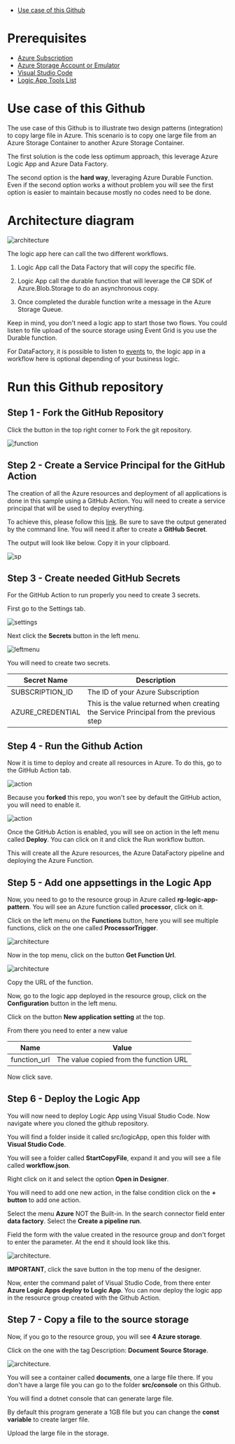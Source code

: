 - [Use case of this Github](use-case-of-this-github )

# Prerequisites

- [Azure Subscription](https://azure.microsoft.com/free)
- [Azure Storage Account or Emulator](https://docs.microsoft.com/azure/logic-apps/create-stateful-stateless-workflows-visual-studio-code#storage-requirements)
- [Visual Studio Code](https://code.visualstudio.com/)
- [Logic App Tools List](https://docs.microsoft.com/azure/logic-apps/create-stateful-stateless-workflows-visual-studio-code#tools)

# Use case of this Github 

The use case of this Github is to illustrate two design patterns (integration) to copy large file in Azure.  This scenario is to copy one large file from an Azure Storage Container to another Azure Storage Container.

The first solution is the code less optimum approach, this leverage Azure Logic App and Azure Data Factory.

The second option is the **hard way**, leveraging Azure Durable Function.  Even if the second option works a without problem you will see the first option is easier to maintain because mostly no codes need to be done.

# Architecture diagram

![architecture](https://raw.githubusercontent.com/hugogirard/logicAppPattern/main/pictures/architecture.png)

The logic app here can call the two different workflows.

1) Logic App call the Data Factory that will copy the specific file.

2) Logic App call the durable function that will leverage the C# SDK of Azure.Blob.Storage to do an asynchronous copy.

3) Once completed the durable function write a message in the Azure Storage Queue.

Keep in mind, you don't need a logic app to start those two flows.  You could listen to file upload of the source storage using Event Grid is you use the Durable function.

For DataFactory, it is possible to listen to [events](https://docs.microsoft.com/en-us/azure/data-factory/how-to-create-event-trigger?tabs=data-factory) to, the logic app in a workflow here is optional depending of your business logic.

# Run this Github repository

## Step 1 - Fork the GitHub Repository

Click the button in the top right corner to Fork the git repository.

![function](https://raw.githubusercontent.com/hugogirard/durableFunctionFormRecognizer/main/images/fork.png)

## Step 2 - Create a Service Principal for the GitHub Action

The creation of all the Azure resources and deployment of all applications is done in this sample using a GitHub Action.  You will need to create a service principal that will be used to deploy everything.

To achieve this, please follow this [link](https://github.com/marketplace/actions/azure-login).  Be sure to save the output generated by the command line.  You will need it after to create a **GitHub Secret**.

The output will look like below.  Copy it in your clipboard.

![sp](https://raw.githubusercontent.com/hugogirard/durableFunctionFormRecognizer/main/images/spoutput.png)

## Step 3 - Create needed GitHub Secrets

For the GitHub Action to run properly you need to create 3 secrets.

First go to the Settings tab.

![settings](https://raw.githubusercontent.com/hugogirard/durableFunctionFormRecognizer/main/images/settings.png)

Next click the **Secrets** button in the left menu.

![leftmenu](https://raw.githubusercontent.com/hugogirard/durableFunctionFormRecognizer/main/images/leftmenu.png)

You will need to create two secrets.

| Secret Name | Description 
|-------------|------------
| SUBSCRIPTION_ID | The ID of your Azure Subscription
| AZURE_CREDENTIAL | This is the value returned when creating the Service Principal from the previous step

## Step 4 - Run the Github Action

Now it is time to deploy and create all resources in Azure.  To do this, go to the GitHub Action tab.

![action](https://raw.githubusercontent.com/hugogirard/durableFunctionFormRecognizer/main/images/actionmenu.png)

Because you **forked** this repo, you won't see by default the GitHub action, you will need to enable it.

![action](https://raw.githubusercontent.com/hugogirard/durableFunctionFormRecognizer/main/images/enablegh.png)

Once the GitHub Action is enabled, you will see on action in the left menu called **Deploy**.  You can click on it and click the Run workflow button.

This will create all the Azure resources, the Azure DataFactory pipeline and deploying the Azure Function.

## Step 5 - Add one appsettings in the Logic App

Now, you need to go to the resource group in Azure called **rg-logic-app-pattern**.  You will see an Azure function called **processor**, click on it.

Click on the left menu on the **Functions** button, here you will see multiple functions, click on the one called **ProcessorTrigger**.

![architecture](https://raw.githubusercontent.com/hugogirard/logicAppPattern/main/pictures/startcopyfunction.png)

Now in the top menu, click on the button **Get Function Url**.

![architecture](https://raw.githubusercontent.com/hugogirard/logicAppPattern/main/pictures/functionUrl.png)

Copy the URL of the function.

Now, go to the logic app deployed in the resource group, click on the **Configuration** button in the left menu.

Click on the button **New application setting** at the top.

From there you need to enter a new value

| Name | Value
|------|-------
| function_url | The value copied from the function URL

Now click save.

## Step 6 - Deploy the Logic App

You will now need to deploy Logic App using Visual Studio Code.  Now navigate where you cloned the github repository.

You will find a folder inside it called src/logicApp, open this folder with **Visual Studio Code**.

You will see a folder called **StartCopyFile**, expand it and you will see a file called **workflow.json**.

Right click on it and select the option **Open in Designer**.

You will need to add one new action, in the false condition click on the **+ button** to add one action.

Select the menu **Azure** NOT the Built-in.  In the search connector field enter **data factory**.  Select the **Create a pipeline run**.

Field the form with the value created in the resource group and don't forget to enter the parameter.  At the end it should look like this.

![architecture](https://raw.githubusercontent.com/hugogirard/logicAppPattern/main/pictures/createpipelinerun.png).

**IMPORTANT**, click the save button in the top menu of the designer.

Now, enter the command palet of Visual Studio Code, from there enter **Azure Logic Apps deploy to Logic App**.  You can now deploy the logic app in the resource group created with the Github Action.

## Step 7 - Copy a file to the source storage

Now, if you go to the resource group, you will see **4 Azure storage**.

Click on the one with the tag Description: **Document Source Storage**.

![architecture](https://raw.githubusercontent.com/hugogirard/logicAppPattern/main/pictures/str.png).

You will see a container called **documents**, one a large file there.  If you don't have a large file you can go to the folder **src/console** on this Github.

You will find a dotnet console that can generate large file.

By default this program generate a 1GB file but you can change the **const variable** to create larger file.

Upload the large file in the storage.

